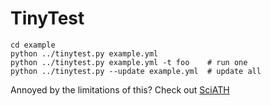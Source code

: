 # TinyTest

    cd example
    python ../tinytest.py example.yml
    python ../tinytest.py example.yml -t foo    # run one
    python ../tinytest.py --update example.yml  # update all

Annoyed by the limitations of this? Check out [SciATH](https://github.com/sciath/sciath)
